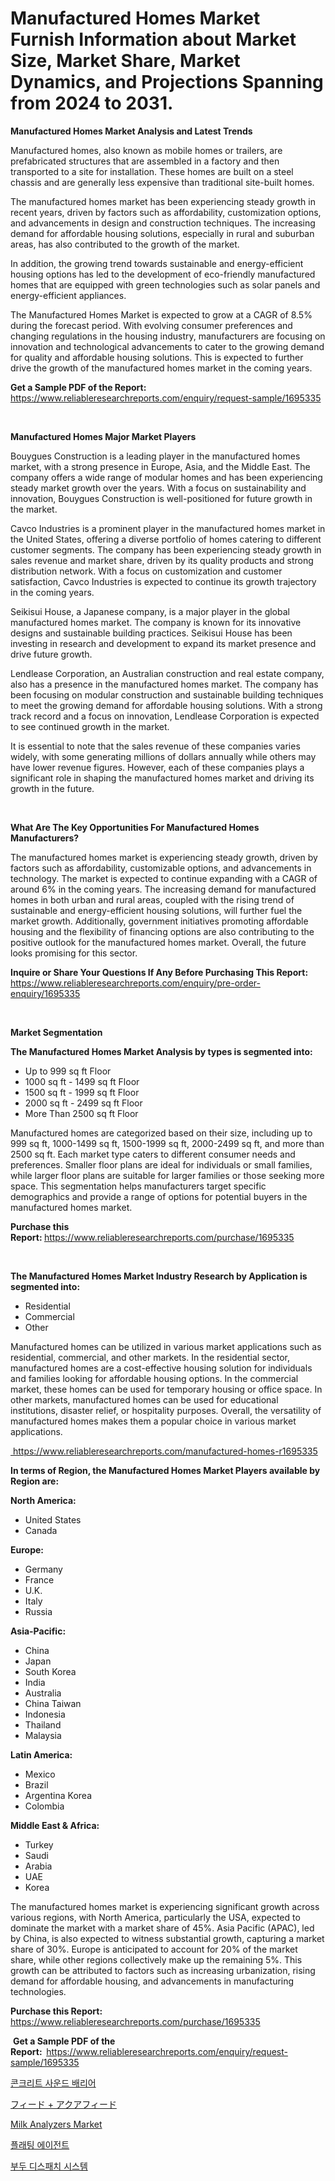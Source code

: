 <p><h1>Manufactured Homes Market Furnish Information about Market Size, Market Share, Market Dynamics, and Projections Spanning from 2024 to 2031.</h1></p><p><strong>Manufactured Homes Market Analysis and Latest Trends</strong></p>
<p><p>Manufactured homes, also known as mobile homes or trailers, are prefabricated structures that are assembled in a factory and then transported to a site for installation. These homes are built on a steel chassis and are generally less expensive than traditional site-built homes.</p><p>The manufactured homes market has been experiencing steady growth in recent years, driven by factors such as affordability, customization options, and advancements in design and construction techniques. The increasing demand for affordable housing solutions, especially in rural and suburban areas, has also contributed to the growth of the market.</p><p>In addition, the growing trend towards sustainable and energy-efficient housing options has led to the development of eco-friendly manufactured homes that are equipped with green technologies such as solar panels and energy-efficient appliances.</p><p>The Manufactured Homes Market is expected to grow at a CAGR of 8.5% during the forecast period. With evolving consumer preferences and changing regulations in the housing industry, manufacturers are focusing on innovation and technological advancements to cater to the growing demand for quality and affordable housing solutions. This is expected to further drive the growth of the manufactured homes market in the coming years.</p></p>
<p><strong>Get a Sample PDF of the Report:&nbsp;</strong> <a href="https://www.reliableresearchreports.com/enquiry/request-sample/1695335">https://www.reliableresearchreports.com/enquiry/request-sample/1695335</a></p>
<p>&nbsp;</p>
<p><strong>Manufactured Homes Major Market Players</strong></p>
<p><p>Bouygues Construction is a leading player in the manufactured homes market, with a strong presence in Europe, Asia, and the Middle East. The company offers a wide range of modular homes and has been experiencing steady market growth over the years. With a focus on sustainability and innovation, Bouygues Construction is well-positioned for future growth in the market.</p><p>Cavco Industries is a prominent player in the manufactured homes market in the United States, offering a diverse portfolio of homes catering to different customer segments. The company has been experiencing steady growth in sales revenue and market share, driven by its quality products and strong distribution network. With a focus on customization and customer satisfaction, Cavco Industries is expected to continue its growth trajectory in the coming years.</p><p>Seikisui House, a Japanese company, is a major player in the global manufactured homes market. The company is known for its innovative designs and sustainable building practices. Seikisui House has been investing in research and development to expand its market presence and drive future growth.</p><p>Lendlease Corporation, an Australian construction and real estate company, also has a presence in the manufactured homes market. The company has been focusing on modular construction and sustainable building techniques to meet the growing demand for affordable housing solutions. With a strong track record and a focus on innovation, Lendlease Corporation is expected to see continued growth in the market.</p><p>It is essential to note that the sales revenue of these companies varies widely, with some generating millions of dollars annually while others may have lower revenue figures. However, each of these companies plays a significant role in shaping the manufactured homes market and driving its growth in the future.</p></p>
<p>&nbsp;</p>
<p><strong>What Are The Key Opportunities For Manufactured Homes Manufacturers?</strong></p>
<p><p>The manufactured homes market is experiencing steady growth, driven by factors such as affordability, customizable options, and advancements in technology. The market is expected to continue expanding with a CAGR of around 6% in the coming years. The increasing demand for manufactured homes in both urban and rural areas, coupled with the rising trend of sustainable and energy-efficient housing solutions, will further fuel the market growth. Additionally, government initiatives promoting affordable housing and the flexibility of financing options are also contributing to the positive outlook for the manufactured homes market. Overall, the future looks promising for this sector.</p></p>
<p><strong>Inquire or Share Your Questions If Any Before Purchasing This Report:</strong> <a href="https://www.reliableresearchreports.com/enquiry/pre-order-enquiry/1695335">https://www.reliableresearchreports.com/enquiry/pre-order-enquiry/1695335</a></p>
<p>&nbsp;</p>
<p><strong>Market Segmentation</strong></p>
<p><strong>The Manufactured Homes Market Analysis by types is segmented into:</strong></p>
<p><ul><li>Up to 999 sq ft Floor</li><li>1000 sq ft - 1499 sq ft Floor</li><li>1500 sq ft - 1999 sq ft Floor</li><li>2000 sq ft - 2499 sq ft Floor</li><li>More Than 2500 sq ft Floor</li></ul></p>
<p><p>Manufactured homes are categorized based on their size, including up to 999 sq ft, 1000-1499 sq ft, 1500-1999 sq ft, 2000-2499 sq ft, and more than 2500 sq ft. Each market type caters to different consumer needs and preferences. Smaller floor plans are ideal for individuals or small families, while larger floor plans are suitable for larger families or those seeking more space. This segmentation helps manufacturers target specific demographics and provide a range of options for potential buyers in the manufactured homes market.</p></p>
<p><strong>Purchase this Report:&nbsp;</strong><a href="https://www.reliableresearchreports.com/purchase/1695335">https://www.reliableresearchreports.com/purchase/1695335</a></p>
<p>&nbsp;</p>
<p><strong>The Manufactured Homes Market Industry Research by Application is segmented into:</strong></p>
<p><ul><li>Residential</li><li>Commercial</li><li>Other</li></ul></p>
<p><p>Manufactured homes can be utilized in various market applications such as residential, commercial, and other markets. In the residential sector, manufactured homes are a cost-effective housing solution for individuals and families looking for affordable housing options. In the commercial market, these homes can be used for temporary housing or office space. In other markets, manufactured homes can be used for educational institutions, disaster relief, or hospitality purposes. Overall, the versatility of manufactured homes makes them a popular choice in various market applications.</p></p>
<p><a href="https://www.reliableresearchreports.com/manufactured-homes-r1695335">&nbsp;https://www.reliableresearchreports.com/manufactured-homes-r1695335</a></p>
<p><strong>In terms of Region, the Manufactured Homes Market Players available by Region are:</strong></p>
<p>
    <p> <strong> North America: </strong>
        <ul>
            <li>United States</li>
            <li>Canada</li>
        </ul>
        </p> 
    <p> <strong> Europe: </strong>
        <ul>
            <li>Germany</li>
            <li>France</li>
            <li>U.K.</li>
            <li>Italy</li>
            <li>Russia</li>
        </ul>
        </p> 
    <p> <strong> Asia-Pacific: </strong>
        <ul>
            <li>China</li>
            <li>Japan</li>
            <li>South Korea</li>
            <li>India</li>
            <li>Australia</li>
            <li>China Taiwan</li>
            <li>Indonesia</li>
            <li>Thailand</li>
            <li>Malaysia</li>
        </ul>
        </p> 
    <p> <strong> Latin America: </strong>
        <ul>
            <li>Mexico</li>
            <li>Brazil</li>
            <li>Argentina Korea</li>
            <li>Colombia</li>
        </ul>
        </p> 
    <p> <strong> Middle East & Africa: </strong>
        <ul>
            <li>Turkey</li>
            <li>Saudi</li>
            <li>Arabia</li>
            <li>UAE</li>
            <li>Korea</li>
        </ul>
    </p>
    </p>
<p><p>The manufactured homes market is experiencing significant growth across various regions, with North America, particularly the USA, expected to dominate the market with a market share of 45%. Asia Pacific (APAC), led by China, is also expected to witness substantial growth, capturing a market share of 30%. Europe is anticipated to account for 20% of the market share, while other regions collectively make up the remaining 5%. This growth can be attributed to factors such as increasing urbanization, rising demand for affordable housing, and advancements in manufacturing technologies.</p></p>
<p><strong>Purchase this Report: </strong><a href="https://www.reliableresearchreports.com/purchase/1695335">https://www.reliableresearchreports.com/purchase/1695335</a></p>
<p>&nbsp;<strong>Get a Sample PDF of the Report:&nbsp;&nbsp;</strong><a href="https://www.reliableresearchreports.com/enquiry/request-sample/1695335">https://www.reliableresearchreports.com/enquiry/request-sample/1695335</a></p>
<p><strong></strong></p>
<p><p><a href="https://medium.com/@dandier2003/2024%EB%85%84%EB%B6%80%ED%84%B0-2031%EB%85%84%EA%B9%8C%EC%A7%80-114%ED%8E%98%EC%9D%B4%EC%A7%80%EC%97%90-%EA%B1%B8%EC%B3%90-%EB%8B%A4%EB%A3%A8%EB%8A%94-%EA%B8%80%EB%A1%9C%EB%B2%8C-%EC%8B%9C%EC%9E%A5-%EB%8F%99%ED%96%A5%EA%B3%BC-%EB%B6%84%EC%84%9D%EC%9D%84-%ED%8F%AC%ED%95%A8%ED%95%9C-%EC%BD%98%ED%81%AC%EB%A6%AC%ED%8A%B8-%EC%86%8C%EC%9D%8C-%EB%B0%A9%EB%B2%BD-%EC%8B%9C%EC%9E%A5-%EC%A0%84%EB%A7%9D-46516cd902bd">콘크리트 사운드 배리어</a></p><p><a href="https://github.com/Alenaieme/Market-Research-Report-List-1/blob/main/1412318155094.md">フィード + アクアフィード</a></p><p><a href="https://github.com/lorenzaSchmeler/Market-Research-Report-List-1/blob/main/milk-analyzers-market.md">Milk Analyzers Market</a></p><p><a href="https://medium.com/@kennayundt/%ED%94%8C%EB%9E%AB%ED%8C%85-%EC%97%90%EC%9D%B4%EC%A0%84%ED%8A%B8-%EC%82%B0%EC%97%85-%EB%B6%84%EC%84%9D-%EB%B3%B4%EA%B3%A0%EC%84%9C-%EC%9D%91%EC%9A%A9-%EB%B6%84%EC%95%BC-%EC%A7%80%EC%97%AD-%EA%B2%BD%EC%9F%81-%EC%A0%84%EB%9E%B5%EB%B3%84-%EC%8B%9C%EC%9E%A5-%EA%B7%9C%EB%AA%A8-%EC%A0%90%EC%9C%A0%EC%9C%A8-%EB%8F%99%ED%96%A5-2024-2031-e337a646d121">플래팅 에이전트</a></p><p><a href="https://github.com/ConstantinVon/Market-Research-Report-List-1/blob/main/9259242165766.md">부두 디스패치 시스템</a></p></p>